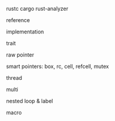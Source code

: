 rustc
cargo
rust-analyzer

reference

implementation

trait

raw pointer

smart pointers:
box, rc, cell, refcell, mutex

thread

multi

nested loop & label

macro
